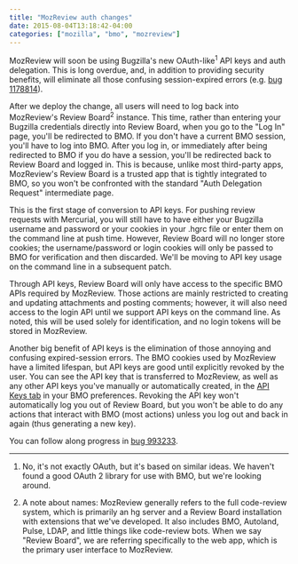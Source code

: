 ```yaml
---
title: "MozReview auth changes"
date: 2015-08-04T13:18:42-04:00
categories: ["mozilla", "bmo", "mozreview"]
---
```

MozReview will soon be using Bugzilla's new OAuth-like<sup>1</sup>
API keys and auth delegation.  This is long overdue, and, in addition to
providing security benefits, will eliminate all those confusing
session-expired errors (e.g. [bug 1178814][]).

After we deploy the change, all users will need to log back into
MozReview's Review Board<sup>2</sup> instance.  This time, rather than entering
your Bugzilla credentials directly into Review Board, when you go to
the "Log In" page, you'll be redirected to BMO.  If you don't have a
current BMO session, you'll have to log into BMO.  After you log in,
or immediately after being redirected to BMO if you do have a session,
you'll be redirected back to Review Board and logged in.  This is
because, unlike most third-party apps, MozReview's Review Board is a
trusted app that is tightly integrated to BMO, so you won't be
confronted with the standard "Auth Delegation Request" intermediate
page.

This is the first stage of conversion to API keys.  For pushing review
requests with Mercurial, you will still have to have either your
Bugzilla username and password or your cookies in your .hgrc file or enter
them on the command line at push time.  However, Review Board will no
longer store cookies; the username/password or login cookies will only
be passed to BMO for verification and then discarded.  We'll be moving
to API key usage on the command line in a subsequent patch.

Through API keys, Review Board will only have access to the specific BMO APIs
required by MozReview.  Those actions are mainly restricted to
creating and updating attachments and posting comments; however, it
will also need access to the login API until we support API keys on
the command line.  As noted, this will be used solely for
identification, and no login tokens will be stored in MozReview.

Another big benefit of API keys is the elimination of those annoying
and confusing expired-session errors.  The BMO cookies used by
MozReview have a limited lifespan, but API keys are good until
explicitly revoked by the user.  You can see the API key that is
transferred to MozReview, as well as any other API keys you've
manually or automatically created, in the [API Keys tab][] in your BMO
preferences.  Revoking the API key won't automatically log you out of
Review Board, but you won't be able to do any actions that interact
with BMO (most actions) unless you log out and back in again (thus
generating a new key).

You can follow along progress in [bug 993233][].

***

1. No, it's not exactly OAuth, but it's based on similar ideas.
We haven't found a good OAuth 2 library for use with BMO, but we're looking
around.

2. A note about names: MozReview generally refers to the full
code-review system, which is primarily an hg server and a Review Board
installation with extensions that we've developed.  It also includes
BMO, Autoland, Pulse, LDAP, and little things like code-review bots.
When we say "Review Board", we are referring specifically to the web
app, which is the primary user interface to MozReview.

[bug 1178814]: https://bugzilla.mozilla.org/show_bug.cgi?id=1178814
[API Keys tab]: https://bugzilla.mozilla.org/userprefs.cgi?tab=apikey
[bug 993233]: https://bugzilla.mozilla.org/show_bug.cgi?id=993233
